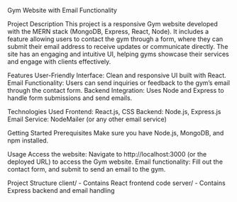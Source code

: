 Gym Website with Email Functionality

Project Description
This project is a responsive Gym website developed with the MERN stack (MongoDB, Express, React, Node). 
It includes a feature allowing users to contact the gym through a form, where they can submit their email address to receive updates or communicate directly.
The site has an engaging and intuitive UI, helping gyms showcase their services and engage with clients effectively.

Features
User-Friendly Interface: Clean and responsive UI built with React.
Email Functionality: Users can send inquiries or feedback to the gym’s email through the contact form.
Backend Integration: Uses Node and Express to handle form submissions and send emails.

Technologies Used
Frontend: React.js, CSS
Backend: Node.js, Express.js
Email Service: NodeMailer (or any other email service)

Getting Started
Prerequisites
Make sure you have Node.js, MongoDB, and npm installed.

Usage
Access the website: Navigate to http://localhost:3000 (or the deployed URL) to access the Gym website.
Email functionality: Fill out the contact form, and submit to send an email to the gym.

Project Structure
client/ - Contains React frontend code
server/ - Contains Express backend and email handling
